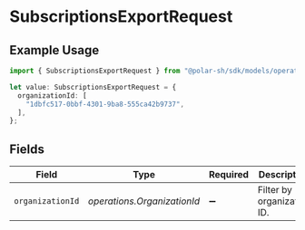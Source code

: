 # SubscriptionsExportRequest

## Example Usage

```typescript
import { SubscriptionsExportRequest } from "@polar-sh/sdk/models/operations/subscriptionsexport.js";

let value: SubscriptionsExportRequest = {
  organizationId: [
    "1dbfc517-0bbf-4301-9ba8-555ca42b9737",
  ],
};
```

## Fields

| Field                       | Type                        | Required                    | Description                 |
| --------------------------- | --------------------------- | --------------------------- | --------------------------- |
| `organizationId`            | *operations.OrganizationId* | :heavy_minus_sign:          | Filter by organization ID.  |